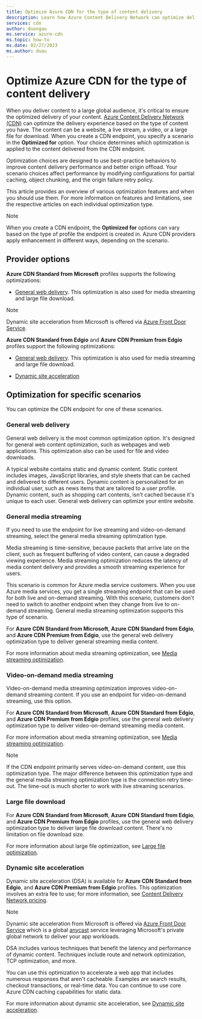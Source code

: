 ```yaml
---
title: Optimize Azure CDN for the type of content delivery
description: Learn how Azure Content Delivery Network can optimize delivery based on type of content. Optimization best practices improve performance and origin offload.
services: cdn
author: duongau
ms.service: azure-cdn
ms.topic: how-to
ms.date: 02/27/2023
ms.author: duau
---
```

# Optimize Azure CDN for the type of content delivery

When you deliver content to a large global audience, it's critical to ensure the optimized delivery of your content. [Azure Content Delivery Network (CDN)](cdn-overview.md) can optimize the delivery experience based on the type of content you have. The content can be a website, a live stream, a video, or a large file for download. When you create a CDN endpoint, you specify a scenario in the **Optimized for** option. Your choice determines which optimization is applied to the content delivered from the CDN endpoint.

Optimization choices are designed to use best-practice behaviors to improve content delivery performance and better origin offload. Your scenario choices affect performance by modifying configurations for partial caching, object chunking, and the origin failure retry policy. 

This article provides an overview of various optimization features and when you should use them. For more information on features and limitations, see the respective articles on each individual optimization type.

> [!NOTE]
> When you create a CDN endpoint, the **Optimized for** options can vary based on the type of profile the endpoint is created in. Azure CDN providers apply enhancement in different ways, depending on the scenario. 

## Provider options

**Azure CDN Standard from Microsoft** profiles supports the following optimizations:

* [General web delivery](#general-web-delivery). This optimization is also used for media streaming and large file download.

> [!NOTE]
> Dynamic site acceleration from Microsoft is offered via [Azure Front Door Service](../frontdoor/front-door-overview.md).

**Azure CDN Standard from Edgio** and **Azure CDN Premium from Edgio** profiles support the following optimizations:

* [General web delivery](#general-web-delivery). This optimization is also used for media streaming and large file download.

* [Dynamic site acceleration](#dynamic-site-acceleration) 

## Optimization for specific scenarios

You can optimize the CDN endpoint for one of these scenarios. 

### General web delivery

General web delivery is the most common optimization option. It's designed for general web content optimization, such as webpages and web applications. This optimization also can be used for file and video downloads.

A typical website contains static and dynamic content. Static content includes images, JavaScript libraries, and style sheets that can be cached and delivered to different users. Dynamic content is personalized for an individual user, such as news items that are tailored to a user profile. Dynamic content, such as shopping cart contents, isn't cached because it's unique to each user. General web delivery can optimize your entire website. 

### General media streaming

If you need to use the endpoint for live streaming and video-on-demand streaming, select the general media streaming optimization type.

Media streaming is time-sensitive, because packets that arrive late on the client, such as frequent buffering of video content, can cause a degraded viewing experience. Media streaming optimization reduces the latency of media content delivery and provides a smooth streaming experience for users. 

This scenario is common for Azure media service customers. When you use Azure media services, you get a single streaming endpoint that can be used for both live and on-demand streaming. With this scenario, customers don't need to switch to another endpoint when they change from live to on-demand streaming. General media streaming optimization supports this type of scenario.

For **Azure CDN Standard from Microsoft**, **Azure CDN Standard from Edgio**, and **Azure CDN Premium from Edgio**, use the general web delivery optimization type to deliver general streaming media content.

For more information about media streaming optimization, see [Media streaming optimization](cdn-media-streaming-optimization.md).

### Video-on-demand media streaming

Video-on-demand media streaming optimization improves video-on-demand streaming content. If you use an endpoint for video-on-demand streaming, use this option.

For **Azure CDN Standard from Microsoft**, **Azure CDN Standard from Edgio**, and **Azure CDN Premium from Edgio** profiles, use the general web delivery optimization type to deliver video-on-demand streaming media content.

For more information about media streaming optimization, see [Media streaming optimization](cdn-media-streaming-optimization.md).

> [!NOTE]
> If the CDN endpoint primarily serves video-on-demand content, use this optimization type. The major difference between this optimization type and the general media streaming optimization type is the connection retry time-out. The time-out is much shorter to work with live streaming scenarios.
>

### Large file download

For **Azure CDN Standard from Microsoft**, **Azure CDN Standard from Edgio**, and **Azure CDN Premium from Edgio** profiles, use the general web delivery optimization type to deliver large file download content. There's no limitation on file download size.

For more information about large file optimization, see [Large file optimization](cdn-large-file-optimization.md).

### Dynamic site acceleration

 Dynamic site acceleration (DSA) is available for **Azure CDN Standard from Edgio**, and **Azure CDN Premium from Edgio** profiles. This optimization involves an extra fee to use; for more information, see [Content Delivery Network pricing](https://azure.microsoft.com/pricing/details/cdn/).

> [!NOTE]
> Dynamic site acceleration from Microsoft is offered via [Azure Front Door Service](../frontdoor/front-door-overview.md) which is a global [anycast](https://en.wikipedia.org/wiki/Anycast) service leveraging Microsoft's private global network to deliver your app workloads.

DSA includes various techniques that benefit the latency and performance of dynamic content. Techniques include route and network optimization, TCP optimization, and more. 

You can use this optimization to accelerate a web app that includes numerous responses that aren't cacheable. Examples are search results, checkout transactions, or real-time data. You can continue to use core Azure CDN caching capabilities for static data. 

For more information about dynamic site acceleration, see [Dynamic site acceleration](cdn-dynamic-site-acceleration.md).
